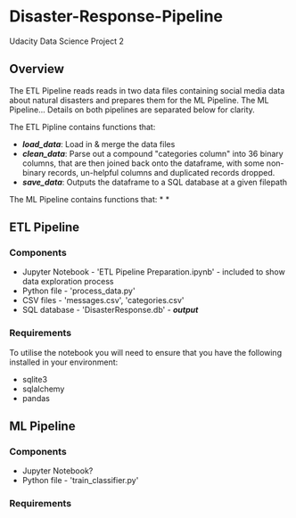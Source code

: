 # Disaster-Response-Pipeline
Udacity Data Science Project 2

## Overview
The ETL Pipeline reads reads in two data files containing social media data about natural disasters and prepares them for the ML Pipeline.
The ML Pipeline...
Details on both pipelines are separated below for clarity.

The ETL Pipline contains functions that:
* **_load_data_**: Load in & merge the data files
* **_clean_data_**: Parse out a compound "categories column" into 36 binary columns, that are then joined back onto the dataframe, with some non-binary records, un-helpful columns and duplicated records dropped.
* **_save_data_**: Outputs the dataframe to a SQL database at a given filepath

The ML Pipeline contains functions that:
*
*

## ETL Pipeline
### Components
* Jupyter Notebook - 'ETL Pipeline Preparation.ipynb' - included to show data exploration process
* Python file - 'process_data.py'
* CSV files - 'messages.csv', 'categories.csv'
* SQL database - 'DisasterResponse.db' - **_output_**

### Requirements
To utilise the notebook you will need to ensure that you have the following installed in your environment:
* sqlite3
* sqlalchemy
* pandas

## ML Pipeline
### Components
* Jupyter Notebook?
* Python file - 'train_classifier.py'

### Requirements
